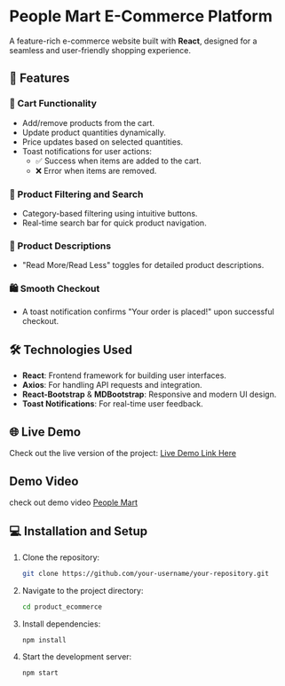 # People Mart E-Commerce Platform  

A feature-rich e-commerce website built with **React**, designed for a seamless and user-friendly shopping experience.  

## 🚀 Features  

### 🛒 Cart Functionality  
- Add/remove products from the cart.  
- Update product quantities dynamically.  
- Price updates based on selected quantities.  
- Toast notifications for user actions:  
  - ✅ Success when items are added to the cart.  
  - ❌ Error when items are removed.  

### 🔎 Product Filtering and Search  
- Category-based filtering using intuitive buttons.  
- Real-time search bar for quick product navigation.  

### 📄 Product Descriptions  
- "Read More/Read Less" toggles for detailed product descriptions.  

### 🛍️ Smooth Checkout  
- A toast notification confirms "Your order is placed!" upon successful checkout.  

## 🛠️ Technologies Used  
- **React**: Frontend framework for building user interfaces.  
- **Axios**: For handling API requests and integration.  
- **React-Bootstrap** & **MDBootstrap**: Responsive and modern UI design.  
- **Toast Notifications**: For real-time user feedback.  

## 🌐 Live Demo  
Check out the live version of the project: [Live Demo Link Here](https://people-mart-nikita.netlify.app/)  

## Demo Video
check out demo video [People Mart](./demo.mp4)

## 💻 Installation and Setup  

1. Clone the repository:  
   ```bash
   git clone https://github.com/your-username/your-repository.git
   
2. Navigate to the project directory:
   ```bash
   cd product_ecommerce
   
3. Install dependencies:
   ```bash
   npm install
   
4. Start the development server:
   ```bash
   npm start
